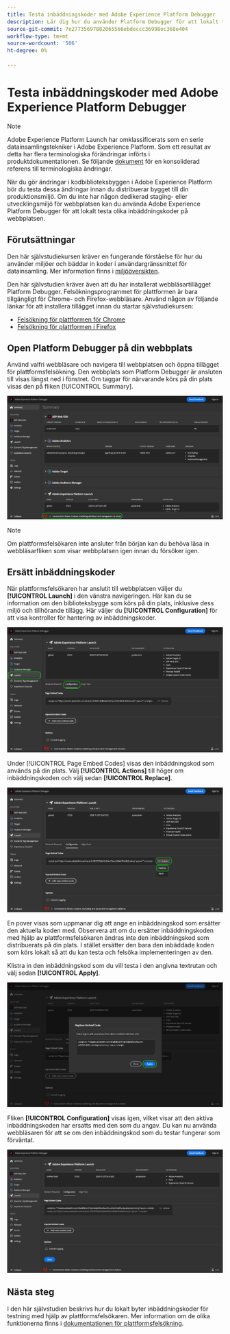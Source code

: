 ```yaml
---
title: Testa inbäddningskoder med Adobe Experience Platform Debugger
description: Lär dig hur du använder Platform Debugger för att lokalt testa olika inbäddningskoder för Adobe Experience Platform på din webbplats.
source-git-commit: 7e27735697882065566ebdeccc36998ec368e404
workflow-type: tm+mt
source-wordcount: '506'
ht-degree: 0%

---
```


# Testa inbäddningskoder med Adobe Experience Platform Debugger

>[!NOTE]
>
>Adobe Experience Platform Launch har omklassificerats som en serie datainsamlingstekniker i Adobe Experience Platform. Som ett resultat av detta har flera terminologiska förändringar införts i produktdokumentationen. Se följande [dokument](../../term-updates.md) för en konsoliderad referens till terminologiska ändringar.

När du gör ändringar i kodbiblioteksbyggen i Adobe Experience Platform bör du testa dessa ändringar innan du distribuerar bygget till din produktionsmiljö. Om du inte har någon dedikerad staging- eller utvecklingsmiljö för webbplatsen kan du använda Adobe Experience Platform Debugger för att lokalt testa olika inbäddningskoder på webbplatsen.

## Förutsättningar

Den här självstudiekursen kräver en fungerande förståelse för hur du använder miljöer och bäddar in koder i användargränssnittet för datainsamling. Mer information finns i [miljööversikten](./environments.md).

Den här självstudien kräver även att du har installerat webbläsartillägget Platform Debugger. Felsökningsprogrammet för plattformen är bara tillgängligt för Chrome- och Firefox-webbläsare. Använd någon av följande länkar för att installera tillägget innan du startar självstudiekursen:

* [Felsökning för plattformen för Chrome](https://chrome.google.com/webstore/detail/adobe-experience-platform/bfnnokhpnncpkdmbokanobigaccjkpob)
* [Felsökning för plattformen i Firefox](https://addons.mozilla.org/en-US/firefox/addon/adobe-experience-platform-dbg/)

## Open Platform Debugger på din webbplats

Använd valfri webbläsare och navigera till webbplatsen och öppna tillägget för plattformsfelsökning. Den webbplats som Platform Debugger är ansluten till visas längst ned i fönstret. Om taggar för närvarande körs på din plats visas den på fliken [!UICONTROL Summary].

![](./images/embed-code-testing/summary.png)

>[!NOTE]
>
>Om plattformsfelsökaren inte ansluter från början kan du behöva läsa in webbläsarfliken som visar webbplatsen igen innan du försöker igen.

## Ersätt inbäddningskoder

När plattformsfelsökaren har anslutit till webbplatsen väljer du **[!UICONTROL Launch]** i den vänstra navigeringen. Här kan du se information om den biblioteksbygge som körs på din plats, inklusive dess miljö och tillhörande tillägg. Här väljer du **[!UICONTROL Configuration]** för att visa kontroller för hantering av inbäddningskoder.

![](./images/embed-code-testing/launch-tab.png)

Under [!UICONTROL Page Embed Codes] visas den inbäddningskod som används på din plats. Välj **[!UICONTROL Actions]** till höger om inbäddningskoden och välj sedan **[!UICONTROL Replace]**.

![](./images/embed-code-testing/replace.png)

En pover visas som uppmanar dig att ange en inbäddningskod som ersätter den aktuella koden med. Observera att om du ersätter inbäddningskoden med hjälp av plattformsfelsökaren ändras inte den inbäddningskod som distribuerats på din plats. I stället ersätter den bara den inbäddade koden som körs lokalt så att du kan testa och felsöka implementeringen av den.

Klistra in den inbäddningskod som du vill testa i den angivna textrutan och välj sedan **[!UICONTROL Apply]**.

![](./images/embed-code-testing/paste-code.png)

Fliken **[!UICONTROL Configuration]** visas igen, vilket visar att den aktiva inbäddningskoden har ersatts med den som du angav. Du kan nu använda webbläsaren för att se om den inbäddningskod som du testar fungerar som förväntat.

![](./images/embed-code-testing/code-replaced.png)

## Nästa steg

I den här självstudien beskrivs hur du lokalt byter inbäddningskoder för testning med hjälp av plattformsfelsökaren. Mer information om de olika funktionerna finns i [dokumentationen för plattformsfelsökning](https://experienceleague.adobe.com/docs/debugger/using-v2/experience-cloud-debugger.html).
